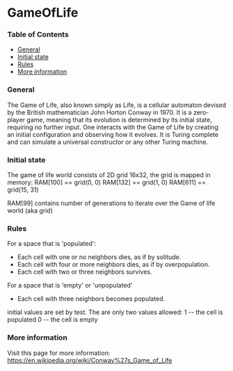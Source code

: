 # GameOfLife

### Table of Contents
* [General](#General)
* [Initial state](#Initial-State)
* [Rules](#rules)
* [More information](#more-information)

### General
The Game of Life, also known simply as Life, is a cellular automaton devised by the British mathematician John Horton Conway in 1970. It is a zero-player game, meaning that its evolution is determined by its initial state, requiring no further input. One interacts with the Game of Life by creating an initial configuration and observing how it evolves. It is Turing complete and can simulate a universal constructor or any other Turing machine.

### Initial state
 The game of life world consists of 2D grid 16x32, the grid is mapped in memory:
 RAM[100] == grid(0, 0)
 RAM[132] == grid(1, 0)
 RAM[611] == grid(15, 31)

 RAM[99] contains number of generations to iterate over the Game of life world (aka grid)

### Rules
 For a space that is 'populated':
 * Each cell with one or no neighbors dies, as if by solitude.
 * Each cell with four or more neighbors dies, as if by overpopulation.
 * Each cell with two or three neighbors survives.

 For a space that is 'empty' or 'unpopulated'
 * Each cell with three neighbors becomes populated.

 initial values are set by test. The are only two values allowed:
 1 -- the cell is populated
 0 -- the cell is empty
 
 ### More information
 Visit this page for more information: https://en.wikipedia.org/wiki/Conway%27s_Game_of_Life
